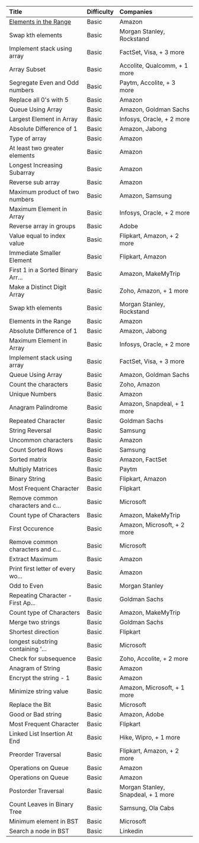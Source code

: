 | Title                             | Difficulty   | Companies                          |
|:----------------------------------|:-------------|:-----------------------------------|
| [Elements in the Range](<1. Arrays/(B) Elements in the Range>)             | Basic        | Amazon                             |
| Swap kth elements                 | Basic        | Morgan Stanley, Rockstand          |
| Implement stack using array       | Basic        | FactSet, Visa, + 3 more            |
| Array Subset                      | Basic        | Accolite, Qualcomm, + 1 more       |
| Segregate Even and Odd numbers    | Basic        | Paytm, Accolite, + 3 more          |
| Replace all 0's with 5            | Basic        | Amazon                             |
| Queue Using Array                 | Basic        | Amazon, Goldman Sachs              |
| Largest Element in Array          | Basic        | Infosys, Oracle, + 2 more          |
| Absolute Difference of 1          | Basic        | Amazon, Jabong                     |
| Type of array                     | Basic        | Amazon                             |
| At least two greater elements     | Basic        | Amazon                             |
| Longest Increasing Subarray       | Basic        | Amazon                             |
| Reverse sub array                 | Basic        | Amazon                             |
| Maximum product of two numbers    | Basic        | Amazon, Samsung                    |
| Maximum Element in Array          | Basic        | Infosys, Oracle, + 2 more          |
| Reverse array in groups           | Basic        | Adobe                              |
| Value equal to index value        | Basic        | Flipkart, Amazon, + 2 more         |
| Immediate Smaller Element         | Basic        | Flipkart, Amazon                   |
| First 1 in a Sorted Binary Arr... | Basic        | Amazon, MakeMyTrip                 |
| Make a Distinct Digit Array       | Basic        | Zoho, Amazon, + 1 more             |
| Swap kth elements                 | Basic        | Morgan Stanley, Rockstand          |
| Elements in the Range             | Basic        | Amazon                             |
| Absolute Difference of 1          | Basic        | Amazon, Jabong                     |
| Maximum Element in Array          | Basic        | Infosys, Oracle, + 2 more          |
| Implement stack using array       | Basic        | FactSet, Visa, + 3 more            |
| Queue Using Array                 | Basic        | Amazon, Goldman Sachs              |
| Count the characters              | Basic        | Zoho, Amazon                       |
| Unique Numbers                    | Basic        | Amazon                             |
| Anagram Palindrome                | Basic        | Amazon, Snapdeal, + 1 more         |
| Repeated Character                | Basic        | Goldman Sachs                      |
| String Reversal                   | Basic        | Samsung                            |
| Uncommon characters               | Basic        | Amazon                             |
| Count Sorted Rows                 | Basic        | Samsung                            |
| Sorted matrix                     | Basic        | Amazon, FactSet                    |
| Multiply Matrices                 | Basic        | Paytm                              |
| Binary String                     | Basic        | Flipkart, Amazon                   |
| Most Frequent Character           | Basic        | Flipkart                           |
| Remove common characters and c... | Basic        | Microsoft                          |
| Count type of Characters          | Basic        | Amazon, MakeMyTrip                 |
| First Occurence                   | Basic        | Amazon, Microsoft, + 2 more        |
| Remove common characters and c... | Basic        | Microsoft                          |
| Extract Maximum                   | Basic        | Amazon                             |
| Print first letter of every wo... | Basic        | Amazon                             |
| Odd to Even                       | Basic        | Morgan Stanley                     |
| Repeating Character - First Ap... | Basic        | Goldman Sachs                      |
| Count type of Characters          | Basic        | Amazon, MakeMyTrip                 |
| Merge two strings                 | Basic        | Goldman Sachs                      |
| Shortest direction                | Basic        | Flipkart                           |
| longest substring containing '... | Basic        | Microsoft                          |
| Check for subsequence             | Basic        | Zoho, Accolite, + 2 more           |
| Anagram of String                 | Basic        | Amazon                             |
| Encrypt the string - 1            | Basic        | Amazon                             |
| Minimize string value             | Basic        | Amazon, Microsoft, + 1 more        |
| Replace the Bit                   | Basic        | Microsoft                          |
| Good or Bad string                | Basic        | Amazon, Adobe                      |
| Most Frequent Character           | Basic        | Flipkart                           |
| Linked List Insertion At End      | Basic        | Hike, Wipro, + 1 more              |
| Preorder Traversal                | Basic        | Flipkart, Amazon, + 2 more         |
| Operations on Queue               | Basic        | Amazon                             |
| Operations on Queue               | Basic        | Amazon                             |
| Postorder Traversal               | Basic        | Morgan Stanley, Snapdeal, + 1 more |
| Count Leaves in Binary Tree       | Basic        | Samsung, Ola Cabs                  |
| Minimum element in BST            | Basic        | Microsoft                          |
| Search a node in BST              | Basic        | Linkedin                           |